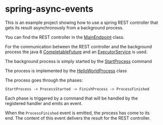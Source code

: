 # spring-async-events

This is an example project showing how to use a spring REST controller that
gets its result asynchronously from a background process.

You can find the REST controller in the
[MainEndpoint](https://github.com/FSeidinger/spring-async-events/blob/master/src/main/java/de/seidinger/frank/examples/spring/events/async/application/MainEndpoint.java)
class.

For the communication between the REST controller and the background process
the java 8
[CompletableFuture](https://docs.oracle.com/javase/8/docs/api/java/util/concurrent/CompletableFuture.html)
and an
[ExecutorService](https://docs.oracle.com/javase/8/docs/api/java/util/concurrent/ExecutorService.html) is used.

The background process is simply started by the
[StartProcess](https://github.com/FSeidinger/spring-async-events/blob/master/src/main/java/de/seidinger/frank/examples/spring/events/async/domain/StartProcess.java)
command

 The process is implemented by the
 [HelloWorldProcess](https://github.com/FSeidinger/spring-async-events/blob/master/src/main/java/de/seidinger/frank/examples/spring/events/async/domain/HelloWorldProcess.java)
 class
 
 The process goes through the phases:
 
 `StartProcess -> ProcessStarted -> FinishProcess -> ProcessFinished`
 
 Each phase is triggered by a command that will be handled by the registered
 handler and emits an event.
 
 When the `ProcessFinished` event is emitted, the process has come to its end.
 The content of this event delivers the result for the REST controller.
 
 